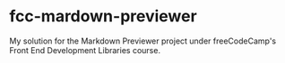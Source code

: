 # fcc-mardown-previewer
My solution for the Markdown Previewer project under freeCodeCamp's Front End Development Libraries course. 
